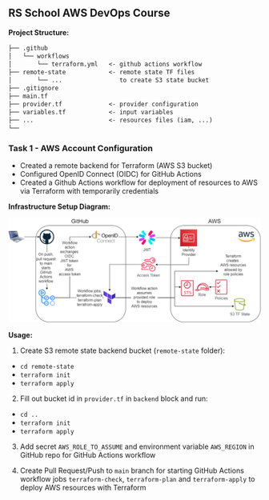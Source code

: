 ## RS School AWS DevOps Course

**Project Structure:**

```
├── .github
│   └── workflows
│       └── terraform.yml   <- github actions workflow
├── remote-state            <- remote state TF files
│       └── ...                to create S3 state bucket
├── .gitignore
├── main.tf
├── provider.tf             <- provider configuration
├── variables.tf            <- input variables
├── ...                     <- resources files (iam, ...)
└──
```

### Task 1 - AWS Account Configuration

- Created a remote backend for Terraform (AWS S3 bucket)
- Configured OpenID Connect (OIDC) for GitHub Actions
- Created a Github Actions workflow for deployment of resources to AWS via Terraform with temporarily credentials

**Infrastructure Setup Diagram:**

![Diagram](tasks-images/task1-diagram.png)

**Usage:**

1. Create S3 remote state backend bucket (`remote-state` folder):

- `cd remote-state`
- `terraform init`
- `terraform apply`

2. Fill out bucket id in `provider.tf` in `backend` block and run:

- `cd ..`
- `terraform init`
- `terraform apply`

3. Add secret `AWS_ROLE_TO_ASSUME` and environment variable `AWS_REGION` in GitHub repo for GitHub Actions workflow

4. Create Pull Request/Push to `main` branch for starting GitHub Actions workflow jobs `terraform-check`, `terraform-plan` and `terraform-apply` to deploy AWS resources with Terraform

